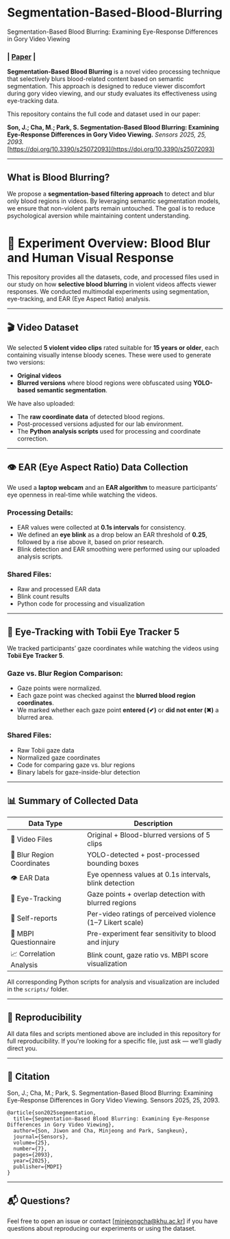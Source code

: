 # Segmentation-Based-Blood-Blurring
Segmentation-Based Blood Blurring: Examining Eye-Response Differences in Gory Video Viewing

<p align="">
    <h3>
        | <a href="https://doi.org/10.3390/s25072093" target="_blank"><b>Paper</b></a> |
    </h3>
</p>

**Segmentation-Based Blood Blurring** is a novel video processing technique that selectively blurs blood-related content based on semantic segmentation. This approach is designed to reduce viewer discomfort during gory video viewing, and our study evaluates its effectiveness using eye-tracking data.

This repository contains the full code and dataset used in our paper:

**Son, J.; Cha, M.; Park, S. Segmentation-Based Blood Blurring: Examining Eye-Response Differences in Gory Video Viewing.** *Sensors 2025, 25, 2093.*  
[https://doi.org/10.3390/s25072093](https://doi.org/10.3390/s25072093)

---

## What is Blood Blurring?

We propose a **segmentation-based filtering approach** to detect and blur only blood regions in videos. By leveraging semantic segmentation models, we ensure that non-violent parts remain untouched. The goal is to reduce psychological aversion while maintaining content understanding.


# 🧪 Experiment Overview: Blood Blur and Human Visual Response

This repository provides all the datasets, code, and processed files used in our study on how **selective blood blurring** in violent videos affects viewer responses. We conducted multimodal experiments using segmentation, eye-tracking, and EAR (Eye Aspect Ratio) analysis.

---

## 🎬 Video Dataset

We selected **5 violent video clips** rated suitable for **15 years or older**, each containing visually intense bloody scenes. These were used to generate two versions:
- **Original videos**  
- **Blurred versions** where blood regions were obfuscated using **YOLO-based semantic segmentation**.

We have also uploaded:
- The **raw coordinate data** of detected blood regions.
- Post-processed versions adjusted for our lab environment.
- The **Python analysis scripts** used for processing and coordinate correction.

---

## 👁 EAR (Eye Aspect Ratio) Data Collection

We used a **laptop webcam** and an **EAR algorithm** to measure participants’ eye openness in real-time while watching the videos.

### Processing Details:
- EAR values were collected at **0.1s intervals** for consistency.
- We defined an **eye blink** as a drop below an EAR threshold of **0.25**, followed by a rise above it, based on prior research.
- Blink detection and EAR smoothing were performed using our uploaded analysis scripts.

### Shared Files:
- Raw and processed EAR data  
- Blink count results  
- Python code for processing and visualization

---

## 🎯 Eye-Tracking with Tobii Eye Tracker 5

We tracked participants’ gaze coordinates while watching the videos using **Tobii Eye Tracker 5**.

### Gaze vs. Blur Region Comparison:
- Gaze points were normalized.
- Each gaze point was checked against the **blurred blood region coordinates**.
- We marked whether each gaze point **entered (✔)** or **did not enter (✖)** a blurred area.

### Shared Files:
- Raw Tobii gaze data  
- Normalized gaze coordinates  
- Code for comparing gaze vs. blur regions  
- Binary labels for gaze-inside-blur detection

---

## 📊 Summary of Collected Data

| Data Type                     | Description                                                                 |
|------------------------------|-----------------------------------------------------------------------------|
| 🎥 Video Files               | Original + Blood-blurred versions of 5 clips                                |
| 📍 Blur Region Coordinates   | YOLO-detected + post-processed bounding boxes                              |
| 👁 EAR Data                  | Eye openness values at 0.1s intervals, blink detection                      |
| 👀 Eye-Tracking              | Gaze points + overlap detection with blurred regions                        |
| 📝 Self-reports              | Per-video ratings of perceived violence (1–7 Likert scale)                  |
| 🧠 MBPI Questionnaire        | Pre-experiment fear sensitivity to blood and injury                        |
| 📈 Correlation Analysis      | Blink count, gaze ratio vs. MBPI score visualization                        |

All corresponding Python scripts for analysis and visualization are included in the `scripts/` folder.

---

## 📂 Reproducibility

All data files and scripts mentioned above are included in this repository for full reproducibility. If you're looking for a specific file, just ask — we’ll gladly direct you.

---

## 📄 Citation

Son, J.; Cha, M.; Park, S. Segmentation-Based Blood Blurring: Examining Eye-Response Differences in Gory Video Viewing. Sensors 2025, 25, 2093.
```
@article{son2025segmentation,
  title={Segmentation-Based Blood Blurring: Examining Eye-Response Differences in Gory Video Viewing},
  author={Son, Jiwon and Cha, Minjeong and Park, Sangkeun},
  journal={Sensors},
  volume={25},
  number={7},
  pages={2093},
  year={2025},
  publisher={MDPI}
}
```

---

## 📬 Questions?

Feel free to open an issue or contact [minjeongcha@khu.ac.kr] if you have questions about reproducing our experiments or using the dataset.

